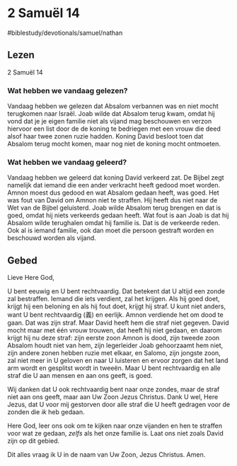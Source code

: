 # 2 Samuël 14
#biblestudy/devotionals/samuel/nathan

## Lezen
2 Samuël 14

### Wat hebben we vandaag gelezen? 
Vandaag hebben we gelezen dat Absalom verbannen was en niet mocht terugkomen naar Israël. 
Joab wilde dat Absalom terug kwam, omdat hij vond dat je je eigen familie niet als vijand mag beschouwen en verzon hiervoor een list door de de koning te bedriegen met een vrouw die deed alsof haar twee zonen ruzie hadden.
Koning David besloot toen dat Absalom terug mocht komen, maar nog niet de koning mocht ontmoeten. 

### Wat hebben we vandaag geleerd? 
Vandaag hebben we geleerd dat koning David verkeerd zat. De Bijbel zegt namelijk dat iemand die een ander verkracht heeft gedood moet worden. Amnon moest dus gedood en wat Absalom gedaan heeft, was goed. Het was fout van David om Amnon niet te straffen. Hij heeft dus niet naar de Wet van de Bijbel geluisterd. 
Joab wilde Absalom terug brengen en dat is goed, omdat hij niets verkeerds gedaan heeft. 
Wat fout is aan Joab is dat hij Absalom wilde terughalen omdat hij familie is. Dat is de verkeerde reden. Ook al is iemand familie, ook dan moet die persoon gestraft worden en beschouwd worden als vijand.

## Gebed
Lieve Here God, 

U bent eeuwig en U bent rechtvaardig. Dat betekent dat U altijd een zonde zal bestraffen. Iemand die iets verdient, zal het krijgen. Als hij goed doet, krijgt hij een beloning en als hij fout doet, krijgt hij straf. U kunt niet anders, want U bent rechtvaardig (義) en eerlijk. 
Amnon verdiende het om dood te gaan. Dat was zijn straf. Maar David heeft hem die straf niet gegeven. 
David mocht maar met één vrouw trouwen, dat heeft hij niet gedaan, en daarom krijgt hij nu deze straf: zijn eerste zoon Amnon is dood, zijn tweede zoon Absalom houdt niet van hem, zijn legerleider Joab gehoorzaamt hem niet, zijn andere zonen hebben ruzie met elkaar, en Salomo, zijn jongste zoon, zal niet meer in U geloven en naar U luisteren en ervoor zorgen dat het land arm wordt en gesplitst wordt in tweeën. 
Maar U bent rechtvaardig en alle straf die U aan mensen en aan ons geeft, is goed. 

Wij danken dat U ook rechtvaardig bent naar onze zondes, maar de straf niet aan ons geeft, maar aan Uw Zoon Jezus Christus. Dank U wel, Here Jezus, dat U voor mij gestorven door alle straf die U heeft gedragen voor de zonden die *ik* heb gedaan. 

Here God, leer ons ook om te kijken naar onze vijanden en hen te straffen voor wat ze gedaan, *zelfs* als het onze familie is. Laat ons niet zoals David zijn op dit gebied. 

Dit alles vraag ik U in de naam van Uw Zoon, Jezus Christus. 
Amen. 